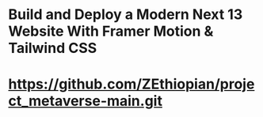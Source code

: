 # Build and Deploy a Modern Next 13 Website With Framer Motion & Tailwind CSS
# https://github.com/ZEthiopian/project_metaverse-main.git
